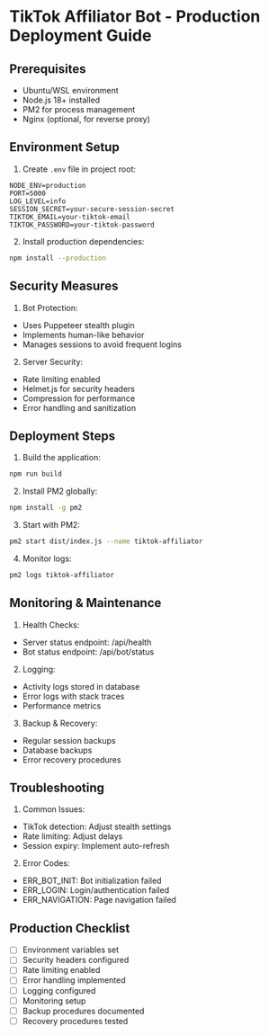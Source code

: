 # TikTok Affiliator Bot - Production Deployment Guide

## Prerequisites

- Ubuntu/WSL environment
- Node.js 18+ installed
- PM2 for process management
- Nginx (optional, for reverse proxy)

## Environment Setup

1. Create `.env` file in project root:
```env
NODE_ENV=production
PORT=5000
LOG_LEVEL=info
SESSION_SECRET=your-secure-session-secret
TIKTOK_EMAIL=your-tiktok-email
TIKTOK_PASSWORD=your-tiktok-password
```

2. Install production dependencies:
```bash
npm install --production
```

## Security Measures

1. Bot Protection:
- Uses Puppeteer stealth plugin
- Implements human-like behavior
- Manages sessions to avoid frequent logins

2. Server Security:
- Rate limiting enabled
- Helmet.js for security headers
- Compression for performance
- Error handling and sanitization

## Deployment Steps

1. Build the application:
```bash
npm run build
```

2. Install PM2 globally:
```bash
npm install -g pm2
```

3. Start with PM2:
```bash
pm2 start dist/index.js --name tiktok-affiliator
```

4. Monitor logs:
```bash
pm2 logs tiktok-affiliator
```

## Monitoring & Maintenance

1. Health Checks:
- Server status endpoint: /api/health
- Bot status endpoint: /api/bot/status

2. Logging:
- Activity logs stored in database
- Error logs with stack traces
- Performance metrics

3. Backup & Recovery:
- Regular session backups
- Database backups
- Error recovery procedures

## Troubleshooting

1. Common Issues:
- TikTok detection: Adjust stealth settings
- Rate limiting: Adjust delays
- Session expiry: Implement auto-refresh

2. Error Codes:
- ERR_BOT_INIT: Bot initialization failed
- ERR_LOGIN: Login/authentication failed
- ERR_NAVIGATION: Page navigation failed

## Production Checklist

- [ ] Environment variables set
- [ ] Security headers configured
- [ ] Rate limiting enabled
- [ ] Error handling implemented
- [ ] Logging configured
- [ ] Monitoring setup
- [ ] Backup procedures documented
- [ ] Recovery procedures tested
